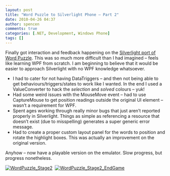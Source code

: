 ```yaml
---
layout: post
title: "Word Puzzle to Silverlight Phone – Part 2"
date: 2010-04-26 04:37
author: spencen
comments: true
categories: [.NET, Development, Windows Phone]
tags: []
---
```



Finally got interaction and feedback happening on the [Silverlight port of Word Puzzle](http://blog.spencen.com/2010/04/08/porting-wpf-word-puzzle-to-windows-phone-silverlight-ndash-part-1.aspx). This was so much more difficult than I had imagined – feels like learning WPF from scratch. I am beginning to believe that it would be easier to approach Silverlight with no WPF knowledge whatsoever.
  

*   I had to cater for not having DataTriggers – and then not being able to get behaviours/triggers/states to work like I wanted. In the end I used a ValueConverter to hack the *selection* and *solved* colours – yuk!
*   Had some weird issues with the MouseMove event – had to use CaptureMouse to get position readings outside the original UI element – wasn’t a requirement for WPF.
*   Spent ages working through really minor bugs that just aren’t reported properly in Silverlight. Things as simple as referencing a resource that doesn’t exist (due to misspelling) generates a super generic error message.
*   Had to create a proper custom layout panel for the words to position and rotate the highlight boxes. This was actually an improvement on the original version.  

Anyhow – now have a playable version on the emulator. Slow progress, but progress nonetheless.
  

<a href="http://blog.spencen.com/images/83489-72989/WordPuzzle_Stage2_4.png">![WordPuzzle_Stage2](http://blog.spencen.com/images/83489-72989/WordPuzzle_Stage2_thumb_1.png "WordPuzzle_Stage2")</a>&#160; <a href="http://blog.spencen.com/images/83489-72989/WordPuzzle_Stage2_EndGame_2.png">![WordPuzzle_Stage2_EndGame](http://blog.spencen.com/images/83489-72989/WordPuzzle_Stage2_EndGame_thumb.png "WordPuzzle_Stage2_EndGame")</a>


